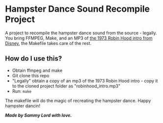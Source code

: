 # Hampster Dance Sound Recompile Project

A project to recompile the hampster dance sound from the source - legally. 
You bring FFMPEG, Make, and an MP3 of [the 1973 Robin Hood intro from Disney,](https://www.youtube.com/watch?v=PKYEKhxWy6o)
the Makefile takes care of the rest.

## How do I use this?

* Obtain ffmpeg and make
* Git clone this repo
* "Legally" obtain a copy of an mp3 of the 1973 Robin Hood intro - copy it to the cloned project folder as "robinhood_intro.mp3"
* Run:
```make```

The makefile will do the magic of recreating the hampster dance. Happy hampster dancin!

***Made by Sammy Lord with love.***
